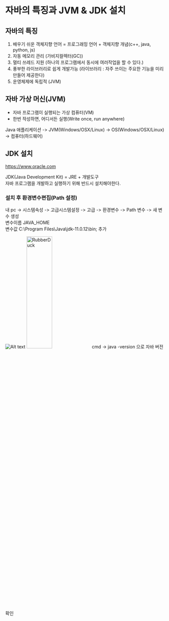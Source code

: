 자바의 특징과 JVM & JDK 설치
=========================

자바의 특징
---------
1. 배우기 쉬운 객체지향 언어
= 프로그래밍 언어 + 객체지향 개념(c++, java, python, js)
2. 자동 메모리 관리 (가비지컬렉터(GC))
3. 멀티 쓰레드 지원 (하나의 프로그램에서 동시에 여러작업을 할 수 있다.)
4. 풍부한 라이브러리로 쉽게 개발가능 (라이브러리 : 자주 쓰이는 주요한 기능을 미리 만들어 제공한다)
5. 운영체제에 독립적 (JVM)

자바 가상 머신(JVM)
----------------
- 자바 프로그램이 실행되는 가상 컴퓨터(VM)    
- 한번 작성하면, 어디서든 실행(Write once, run anywhere)

Java 애플리케이션 -> JVM(Windows/OSX/Linux) -> OS(Windows/OSX/Linux) -> 컴퓨터(하드웨어)


JDK 설치
-------
https://www.oracle.com

JDK(Java Development Kit) = JRE + 개발도구  
자바 프로그램을 개발하고 실행하기 위해 반드시 설치해야한다.

### 설치 후 환경변수편집(Path 설정)

내 pc -> 시스템속성 -> 고급시스템설정 -> 고급 -> 환경변수 -> Path 변수 -> 새 변수 생성    
변수이름 JAVA_HOME  
변수값 C:\Program Files\Java\jdk-11.0.12\bin; 추가

![Alt text](/chapter01/JAVA_HOME.PNG)
<img src="/chapter01/JAVA_HOME.png" width="40%" height="30%" title="px(픽셀) 크기 설정" alt="RubberDuck"></img>
cmd -> java -version 으로 자바 버전 확인
